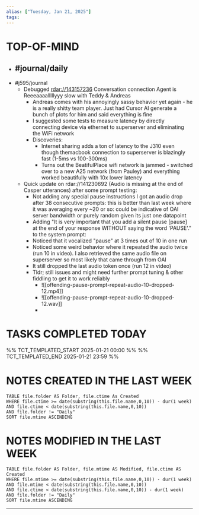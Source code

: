```yaml
---
alias: ["Tuesday, Jan 21, 2025"]
tags: 
---
```

# TOP-OF-MIND
- #journal/daily 
	- 
- #j595/journal 
	- Debugged [rdar://143157236](rdar://143157236) Conversation connection Agent is Reeeaaaalllllyyy slow with Teddy & Andreas
		- Andreas comes with his annoyingly sassy behavior yet again - he is a really shitty team player. Just had Cursor AI generate a bunch of plots for him and said everything is fine
		- I suggested some tests to measure latency by directly connecting device via ethernet to superserver and eliminating the WiFi network
		- Discoveries:
			- Internet sharing adds a ton of latency to the J310 even though themacbook connection to superserver is blazingly fast (1-5ms vs 100-300ms)
			- Turns out the BeatifulPlace wifi network is jammed - switched over to a new A25 network (from Pauley) and everything worked beautifully with 10x lower latency
	- Quick update on rdar://141230692 (Audio is missing at the end of Casper utterances) after some prompt testing:
		- Not adding any special pause instructions I got an audio drop after 38 consecutive prompts: this is better than last week where it was averaging every ~20 or so: could be indicative of OAI server bandwidth or purely random given its just one datapoint
		- Adding  "It is very important that you add a silent pause [pause] at the end of your response WITHOUT saying the word 'PAUSE'." to the system prompt:
		- Noticed that it vocalized "pause" at 3 times out of 10 in one run
		- Noticed some weird behavior where it repeated the audio twice (run 10 in video). I also retrieved the same audio file on superserver so most likely that came through from OAI
		- It still dropped the last audio token once (run 12 in video)
		- Tldr; still issues and might need further prompt tuning & other fiddling to get it to work reliably
			- ![[offending-pause-prompt-repeat-audio-10-dropped-12.mp4]]
			- ![[offending-pause-prompt-repeat-audio-10-dropped-12.wav]]
			- 

# TASKS COMPLETED TODAY
%% TCT_TEMPLATED_START 2025-01-21 00:00 %%
%% TCT_TEMPLATED_END 2025-01-21 23:59 %%



# NOTES CREATED IN THE LAST WEEK
``` dataview
TABLE file.folder AS Folder, file.ctime As Created
WHERE file.ctime >= date(substring(this.file.name,0,10)) - dur(1 week) 
AND file.ctime < date(substring(this.file.name,0,10)) 
AND file.folder != "Daily"
SORT file.mtime ASCENDING
```

# NOTES MODIFIED IN THE LAST WEEK
``` dataview
TABLE file.folder AS Folder, file.mtime AS Modified, file.ctime AS Created
WHERE file.mtime >= date(substring(this.file.name,0,10)) - dur(1 week)
AND file.mtime < date(substring(this.file.name,0,10))
AND file.ctime < date(substring(this.file.name,0,10)) - dur(1 week)
AND file.folder != "Daily"
SORT file.mtime ASCENDING
```
---
